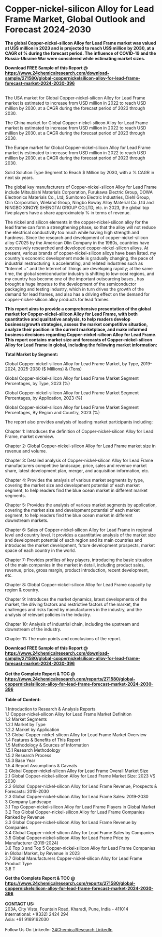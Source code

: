 <h1>Copper-nickel-silicon Alloy for Lead Frame Market, Global Outlook and Forecast 2024-2030</h1><p><strong>The global Copper-nickel-silicon Alloy for Lead Frame market was valued at US$ million in 2023 and is projected to reach US$ million by 2030, at a CAGR of % during the forecast period. The influence of COVID-19 and the Russia-Ukraine War were considered while estimating market sizes.</strong></p><p>
</p><p></p><div><b>Download FREE Sample of this Report @ 
            <a href="https://www.24chemicalresearch.com/download-sample/271580/global-coppernickelsilicon-alloy-for-lead-frame-forecast-market-2024-2030-396">
            https://www.24chemicalresearch.com/download-sample/271580/global-coppernickelsilicon-alloy-for-lead-frame-forecast-market-2024-2030-396</a></b></div><br><p>
</p><p>The USA market for Global Copper-nickel-silicon Alloy for Lead Frame market is estimated to increase from USD million in 2022 to reach USD million by 2030, at a CAGR during the forecast period of 2023 through 2030.</p><p>
</p><p>The China market for Global Copper-nickel-silicon Alloy for Lead Frame market is estimated to increase from USD million in 2022 to reach USD million by 2030, at a CAGR during the forecast period of 2023 through 2030.</p><p>
</p><p>The Europe market for Global Copper-nickel-silicon Alloy for Lead Frame market is estimated to increase from USD million in 2022 to reach USD million by 2030, at a CAGR during the forecast period of 2023 through 2030.</p><p>
Solid Solution Type Segment to Reach $ Million by 2030, with a % CAGR in next six years.</p><p>
The global key manufacturers of Copper-nickel-silicon Alloy for Lead Frame include Mitsubishi Materials Corporation, Furukawa Electric Group, DOWA Electronics Materials Co., Ltd, Sumitomo Electric Industries, Diehl Group, Olin Corporation, Wieland Group, Ningbo Boway Alloy Material Co.,Ltd and NINGBO XINGYE SHENGTAI GROUP CO,LTD, etc. in 2023, the global top five players have a share approximately % in terms of revenue.</p><p>
The nickel and silicon elements in the copper-nickel-silicon alloy for the lead frame can form a strengthening phase, so that the alloy will not reduce the electrical conductivity too much while having high strength and hardness. Since the research and development of copper-nickel-silicon alloy C7025 by the American Olin Company in the 1980s, countries have successively researched and developed copper-nickel-silicon alloys. At present, various brands of copper-nickel-silicon alloys have been listed. my country's economic development mode is gradually changing, the pace of industrial restructuring is accelerating, and related industries such as "Internet +" and the Internet of Things are developing rapidly; at the same time, the global semiconductor industry is shifting to low-cost regions, and my country has become one of the important outsourcing bases , has brought a huge impetus to the development of the semiconductor packaging and testing industry, which in turn drives the growth of the demand for lead frames, and also has a driving effect on the demand for copper-nickel-silicon alloy products for lead frames.</p><p>
<strong>This report aims to provide a comprehensive presentation of the global market for Copper-nickel-silicon Alloy for Lead Frame, with both quantitative and qualitative analysis, to help readers develop business/growth strategies, assess the market competitive situation, analyze their position in the current marketplace, and make informed business decisions regarding Copper-nickel-silicon Alloy for Lead Frame. This report contains market size and forecasts of Copper-nickel-silicon Alloy for Lead Frame in global, including the following market information:</strong></p><p>
</p><p>
<strong>Total Market by Segment:</strong></p><p>
Global Copper-nickel-silicon Alloy for Lead Frame Market, by Type, 2019-2024, 2025-2030 ($ Millions) &amp; (Tons)</p><p>
Global Copper-nickel-silicon Alloy for Lead Frame Market Segment Percentages, by Type, 2023 (%)</p><p>
</p><p>
Global Copper-nickel-silicon Alloy for Lead Frame Market Segment Percentages, by Application, 2023 (%)</p><p>
</p><p>
Global Copper-nickel-silicon Alloy for Lead Frame Market Segment Percentages, By Region and Country, 2023 (%)</p><p>
</p><p>
The report also provides analysis of leading market participants including:</p><p>
</p><p>
</p><p>
Chapter 1: Introduces the definition of Copper-nickel-silicon Alloy for Lead Frame, market overview.</p><p>
Chapter 2: Global Copper-nickel-silicon Alloy for Lead Frame market size in revenue and volume.</p><p>
Chapter 3: Detailed analysis of Copper-nickel-silicon Alloy for Lead Frame manufacturers competitive landscape, price, sales and revenue market share, latest development plan, merger, and acquisition information, etc.</p><p>
Chapter 4: Provides the analysis of various market segments by type, covering the market size and development potential of each market segment, to help readers find the blue ocean market in different market segments.</p><p>
Chapter 5: Provides the analysis of various market segments by application, covering the market size and development potential of each market segment, to help readers find the blue ocean market in different downstream markets.</p><p>
Chapter 6: Sales of Copper-nickel-silicon Alloy for Lead Frame in regional level and country level. It provides a quantitative analysis of the market size and development potential of each region and its main countries and introduces the market development, future development prospects, market space of each country in the world.</p><p>
Chapter 7: Provides profiles of key players, introducing the basic situation of the main companies in the market in detail, including product sales, revenue, price, gross margin, product introduction, recent development, etc.</p><p>
Chapter 8: Global Copper-nickel-silicon Alloy for Lead Frame capacity by region &amp; country.</p><p>
Chapter 9: Introduces the market dynamics, latest developments of the market, the driving factors and restrictive factors of the market, the challenges and risks faced by manufacturers in the industry, and the analysis of relevant policies in the industry.</p><p>
Chapter 10: Analysis of industrial chain, including the upstream and downstream of the industry.</p><p>
Chapter 11: The main points and conclusions of the report.</p><div><b>Download FREE Sample of this Report @ 
            <a href="https://www.24chemicalresearch.com/download-sample/271580/global-coppernickelsilicon-alloy-for-lead-frame-forecast-market-2024-2030-396">
            https://www.24chemicalresearch.com/download-sample/271580/global-coppernickelsilicon-alloy-for-lead-frame-forecast-market-2024-2030-396</a></b></div><br><div><b>Get the Complete Report & TOC @ 
            <a href="https://www.24chemicalresearch.com/reports/271580/global-coppernickelsilicon-alloy-for-lead-frame-forecast-market-2024-2030-396">
            https://www.24chemicalresearch.com/reports/271580/global-coppernickelsilicon-alloy-for-lead-frame-forecast-market-2024-2030-396</a></b></div><br>
            <b>Table of Content:</b><p>1 Introduction to Research & Analysis Reports<br />
    1.1 Copper-nickel-silicon Alloy for Lead Frame Market Definition<br />
    1.2 Market Segments<br />
        1.2.1 Market by Type<br />
        1.2.2 Market by Application<br />
    1.3 Global Copper-nickel-silicon Alloy for Lead Frame Market Overview<br />
    1.4 Features & Benefits of This Report<br />
    1.5 Methodology & Sources of Information<br />
        1.5.1 Research Methodology<br />
        1.5.2 Research Process<br />
        1.5.3 Base Year<br />
        1.5.4 Report Assumptions & Caveats<br />
2 Global Copper-nickel-silicon Alloy for Lead Frame Overall Market Size<br />
    2.1 Global Copper-nickel-silicon Alloy for Lead Frame Market Size: 2023 VS 2030<br />
    2.2 Global Copper-nickel-silicon Alloy for Lead Frame Revenue, Prospects & Forecasts: 2019-2030<br />
    2.3 Global Copper-nickel-silicon Alloy for Lead Frame Sales: 2019-2030<br />
3 Company Landscape<br />
    3.1 Top Copper-nickel-silicon Alloy for Lead Frame Players in Global Market<br />
    3.2 Top Global Copper-nickel-silicon Alloy for Lead Frame Companies Ranked by Revenue<br />
    3.3 Global Copper-nickel-silicon Alloy for Lead Frame Revenue by Companies<br />
    3.4 Global Copper-nickel-silicon Alloy for Lead Frame Sales by Companies<br />
    3.5 Global Copper-nickel-silicon Alloy for Lead Frame Price by Manufacturer (2019-2024)<br />
    3.6 Top 3 and Top 5 Copper-nickel-silicon Alloy for Lead Frame Companies in Global Market, by Revenue in 2023<br />
    3.7 Global Manufacturers Copper-nickel-silicon Alloy for Lead Frame Product Type<br />
    3.8 T</p><div><b>Get the Complete Report & TOC @ 
            <a href="https://www.24chemicalresearch.com/reports/271580/global-coppernickelsilicon-alloy-for-lead-frame-forecast-market-2024-2030-396">
            https://www.24chemicalresearch.com/reports/271580/global-coppernickelsilicon-alloy-for-lead-frame-forecast-market-2024-2030-396</a></b></div><br><b>CONTACT US:</b><br>
            203A, City Vista, Fountain Road, Kharadi, Pune, India - 411014<br>
            International: +1(332) 2424 294<br>
            Asia: +91 9169162030 <br><br>
            Follow Us On LinkedIn: <a href="https://www.linkedin.com/company/24chemicalresearch/">24ChemicalResearch LinkedIn</a>